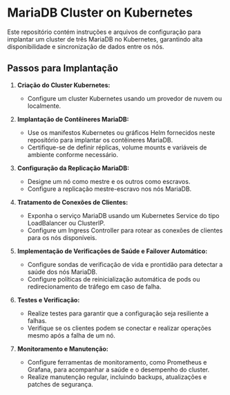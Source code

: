 # MariaDB Cluster on Kubernetes

Este repositório contém instruções e arquivos de configuração para implantar um cluster de três MariaDB no Kubernetes, garantindo alta disponibilidade e sincronização de dados entre os nós.

## Passos para Implantação

1. **Criação do Cluster Kubernetes:**
   - Configure um cluster Kubernetes usando um provedor de nuvem ou localmente.

2. **Implantação de Contêineres MariaDB:**
   - Use os manifestos Kubernetes ou gráficos Helm fornecidos neste repositório para implantar os contêineres MariaDB.
   - Certifique-se de definir réplicas, volume mounts e variáveis de ambiente conforme necessário.

3. **Configuração da Replicação MariaDB:**
   - Designe um nó como mestre e os outros como escravos.
   - Configure a replicação mestre-escravo nos nós MariaDB.

4. **Tratamento de Conexões de Clientes:**
   - Exponha o serviço MariaDB usando um Kubernetes Service do tipo LoadBalancer ou ClusterIP.
   - Configure um Ingress Controller para rotear as conexões de clientes para os nós disponíveis.

5. **Implementação de Verificações de Saúde e Failover Automático:**
   - Configure sondas de verificação de vida e prontidão para detectar a saúde dos nós MariaDB.
   - Configure políticas de reinicialização automática de pods ou redirecionamento de tráfego em caso de falha.

6. **Testes e Verificação:**
   - Realize testes para garantir que a configuração seja resiliente a falhas.
   - Verifique se os clientes podem se conectar e realizar operações mesmo após a falha de um nó.

7. **Monitoramento e Manutenção:**
   - Configure ferramentas de monitoramento, como Prometheus e Grafana, para acompanhar a saúde e o desempenho do cluster.
   - Realize manutenção regular, incluindo backups, atualizações e patches de segurança.
